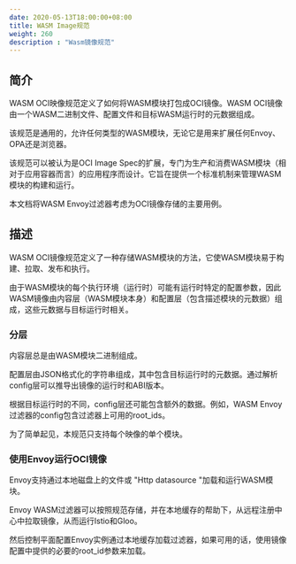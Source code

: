 ```yaml
---
date: 2020-05-13T18:00:00+08:00
title: WASM Image规范
weight: 260
description : "Wasm镜像规范"
---
```




## 简介

WASM OCI映像规范定义了如何将WASM模块打包成OCI镜像。WASM OCI镜像由一个WASM二进制文件、配置文件和目标WASM运行时的元数据组成。

该规范是通用的，允许任何类型的WASM模块，无论它是用来扩展任何Envoy、OPA还是浏览器。

该规范可以被认为是OCI Image Spec的扩展，专门为生产和消费WASM模块（相对于应用容器而言）的应用程序而设计。它旨在提供一个标准机制来管理WASM模块的构建和运行。

本文档将WASM Envoy过滤器考虑为OCI镜像存储的主要用例。

## 描述

WASM OCI镜像规范定义了一种存储WASM模块的方法，它使WASM模块易于构建、拉取、发布和执行。

由于WASM模块的每个执行环境（运行时）可能有运行时特定的配置参数，因此WASM镜像由内容层（WASM模块本身）和配置层（包含描述模块的元数据）组成，这些元数据与目标运行时相关。

### 分层

内容层总是由WASM模块二进制组成。

配置层由JSON格式化的字符串组成，其中包含目标运行时的元数据。通过解析config层可以推导出镜像的运行时和ABI版本。

根据目标运行时的不同，config层还可能包含额外的数据。例如，WASM Envoy过滤器的config包含过滤器上可用的root_ids。

为了简单起见，本规范只支持每个映像的单个模块。

### 使用Envoy运行OCI镜像

Envoy支持通过本地磁盘上的文件或 "Http datasource "加载和运行WASM模块。

Envoy WASM过滤器可以按照规范存储，并在本地缓存的帮助下，从远程注册中心中拉取镜像，从而运行Istio和Gloo。

然后控制平面配置Envoy实例通过本地缓存加载过滤器，如果可用的话，使用镜像配置中提供的必要的root_id参数来加载。


























